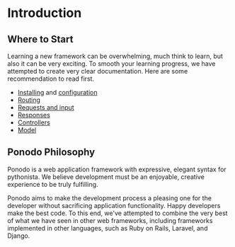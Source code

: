 # Introduction

## Where to Start

Learning a new framework can be overwhelming, much think to learn, but also it can be
very exciting. To smooth your learning progress, we have attempted to create very
clear documentation. Here are some recommendation to read first.

- [Installing](installation.md) and [configuration](configuration.md)
- [Routing](routing.md)
- [Requests and input](requests.md)
- [Responses](responses.md)
- [Controllers](controllers.md)
- [Model](model.md)

## Ponodo Philosophy

Ponodo is a web application framework with expressive, elegant syntax for pythonista. We believe development must 
be an enjoyable, creative experience to be truly fulfilling. 

Ponodo aims to make the development process a pleasing one for the developer without sacrificing 
application functionality. Happy developers make the best code. To this end, we've attempted to 
combine the very best of what we have seen in other web frameworks, including frameworks implemented 
in other languages, such as Ruby on Rails, Laravel, and Django.
